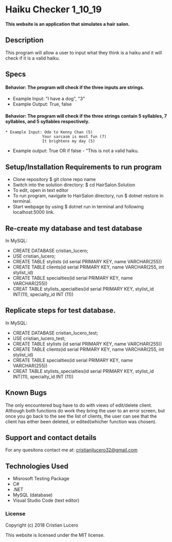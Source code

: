 # Haiku Checker 1_10_19

#### This website is an application that simulates a hair salon.

#### 

## Description
This program will allow a user to input what they think is a haiku and it will check if it is a valid haiku.

## Specs
#### Behavior: The program will check if the three inputs are strings.
* Example Input: "I have a dog", "3"
* Example Output: True, false
#### Behavior: The program will check if the three strings contain 5 syllables, 7 syllables, and 5 syllables respectively.
    * Example Input: Ode to Kenny Chan (5)
                    Your sarcasm is most fun (7)
                    It brightens my day (5)
* Example output: True OR if false - "This is not a valid haiku. 



## Setup/Installation Requirements to run program
* Clone repository $ git clone repo name
* Switch into the solution directory: $ cd HairSalon.Solution
* To edit, open in text editor
* To run program, navigate to HairSalon directory, run $ dotnet restore in terminal. 
* Start webpage by using $ dotnet run in terminal and following localhost:5000 link.

## Re-create my database and test database
In MySQL:
* CREATE DATABASE cristian_lucero;
* USE cristian_lucero;
* CREATE TABLE stylists (id serial PRIMARY KEY, name VARCHAR(255))
* CREATE TABLE clients(id serial PRIMARY KEY, name VARCHAR(255, int stylist_id)
* CREATE TABLE specialties(id serial PRIMARY KEY, name VARCHAR(255))
* CREAT TABLE stylists_specialties(id serial PRIMARY KEY, stylist_id INT(11), specialty_id INT (11))
## Replicate steps for test database.
In MySQL:
* CREATE DATABASE cristian_lucero_test;
* USE cristian_lucero_test;
* CREATE TABLE stylists (id serial PRIMARY KEY, name VARCHAR(255))
* CREATE TABLE clients(id serial PRIMARY KEY, name VARCHAR(255, int stylist_id)
* CREATE TABLE specialties(id serial PRIMARY KEY, name VARCHAR(255))
* CREAT TABLE stylists_specialties(id serial PRIMARY KEY, stylist_id INT(11), specialty_id INT (11))




## Known Bugs
The only encountered bug have to do with views of edit/delete client. Although both functions do work they bring the user to an error screen, but once you go back to the see the list of clients, the user can see that the client has either been deleted, or edited(whicher function was chosen).


## Support and contact details

For any quesitons contact me at: cristianjlucero32@gmail.com

## Technologies Used

* Misrosoft Testing Package
* C#
* .NET
* MySQL (database)
* Visual Studio Code (text editor)




### License

Copyright (c) 2018 Cristian Lucero

This website is licensed under the MIT license.